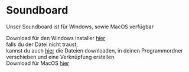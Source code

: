 # Soundboard

Unser Soundboard ist für Windows, sowie MacOS verfügbar

Download für den Windows Installer <a href="https://www.dropbox.com/s/i0ezlc00bjwbqb8/Soundboard%20Install.exe?dl=0" target="_blank">hier</a> <br>falls du der Datei nicht traust, <br>kannst du auch <a href="https://github.com/Stupid-Clan/soundboard/archive/main.zip" target="_blank">hier</a> die Dateien downloaden, in deinen Programmordner verschieben und eine Verknüpfung erstellen
<br>
Download für MacOS <a href="https://www.dropbox.com/s/te3ybqu568eoynm/Soundboard.zip?dl=0" target="_blank">hier</a>
